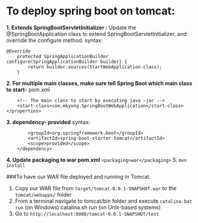 # To deploy spring boot on tomcat:

**1. Extends SpringBootServletInitializer :**
Update the @SpringBootApplication class to extend SpringBootServletInitializer, and override the configure method.
syntax:
`````
@Override
    protected SpringApplicationBuilder configure(SpringApplicationBuilder builder) {
        return builder.sources(StartWebApplication.class);
    }
`````
**2. For multiple main classes, make sure tell Spring Boot which main class to start-**
pom.xml
`````<properties>
    <!-- The main class to start by executing java -jar -->
    <start-class>com.mkyong.SpringBootWebApplication</start-class>
</properties>
``````
**3. dependency- provided**
syntax:
`````<dependency>
		<groupId>org.springframework.boot</groupId>
		<artifactId>spring-boot-starter-tomcat</artifactId>
		<scope>provided</scope>
	</dependency>
`````
 **4. Update packaging to war pom.xml**
`<packaging>war</packaging>`
5. ``mvn install``

###To have our WAR file deployed and running in Tomcat.

1. Copy our WAR file from `target/tomcat-0.0.1-SNAPSHOT.war` to the `tomcat/webapps/` folder
2. From a terminal navigate to tomcat/bin folder and execute
`catalina.bat run` (on Windows)
catalina.sh run (on Unix-based systems)
3. Go to `http://localhost:8080/tomcat-0.0.1-SNAPSHOT/test`

